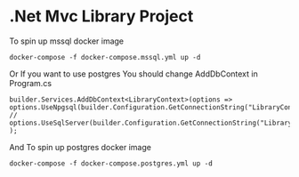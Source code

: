 # .Net Mvc Library Project

To spin up mssql docker image

`docker-compose -f docker-compose.mssql.yml up -d`

Or If you want to use postgres You should change AddDbContext in Program.cs
```
builder.Services.AddDbContext<LibraryContext>(options =>
options.UseNpgsql(builder.Configuration.GetConnectionString("LibraryContextPostgres"))
// options.UseSqlServer(builder.Configuration.GetConnectionString("LibraryContextMsSql"))
);
```
And To spin up postgres docker image

`docker-compose -f docker-compose.postgres.yml up -d`
